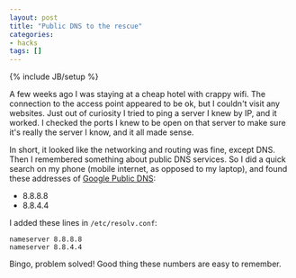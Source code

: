 ```yaml
---
layout: post
title: "Public DNS to the rescue"
categories:
- hacks
tags: []
---
```

{% include JB/setup %}

A few weeks ago I was staying at a cheap hotel with crappy wifi.
The connection to the access point appeared to be ok,
but I couldn't visit any websites.
Just out of curiosity I tried to ping a server I knew by IP,
and it worked.
I checked the ports I knew to be open on that server to make sure it's really the server I know,
and it all made sense.

In short, it looked like the networking and routing was fine,
except DNS.
Then I remembered something about public DNS services.
So I did a quick search on my phone (mobile internet, as opposed to my laptop),
and found these addresses of [Google Public DNS][1]:

- 8.8.8.8
- 8.8.4.4

I added these lines in `/etc/resolv.conf`:

    nameserver 8.8.8.8
    nameserver 8.8.4.4

Bingo, problem solved!
Good thing these numbers are easy to remember.

[1]: https://developers.google.com/speed/public-dns/docs/using
